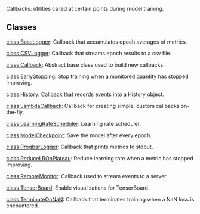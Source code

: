 
Callbacks: utilities called at certain points during model training.
## Classes
[class BaseLogger](https://www.tensorflow.org/api_docs/python/tf/keras/callbacks/BaseLogger): Callback that accumulates epoch averages of metrics.

[class CSVLogger](https://www.tensorflow.org/api_docs/python/tf/keras/callbacks/CSVLogger): Callback that streams epoch results to a csv file.

[class Callback](https://www.tensorflow.org/api_docs/python/tf/keras/callbacks/Callback): Abstract base class used to build new callbacks.

[class EarlyStopping](https://www.tensorflow.org/api_docs/python/tf/keras/callbacks/EarlyStopping): Stop training when a monitored quantity has stopped improving.

[class History](https://www.tensorflow.org/api_docs/python/tf/keras/callbacks/History): Callback that records events into a History object.

[class LambdaCallback](https://www.tensorflow.org/api_docs/python/tf/keras/callbacks/LambdaCallback): Callback for creating simple, custom callbacks on-the-fly.

[class LearningRateScheduler](https://www.tensorflow.org/api_docs/python/tf/keras/callbacks/LearningRateScheduler): Learning rate scheduler.

[class ModelCheckpoint](https://www.tensorflow.org/api_docs/python/tf/keras/callbacks/ModelCheckpoint): Save the model after every epoch.

[class ProgbarLogger](https://www.tensorflow.org/api_docs/python/tf/keras/callbacks/ProgbarLogger): Callback that prints metrics to stdout.

[class ReduceLROnPlateau](https://www.tensorflow.org/api_docs/python/tf/keras/callbacks/ReduceLROnPlateau): Reduce learning rate when a metric has stopped improving.

[class RemoteMonitor](https://www.tensorflow.org/api_docs/python/tf/keras/callbacks/RemoteMonitor): Callback used to stream events to a server.

[class TensorBoard](https://www.tensorflow.org/api_docs/python/tf/keras/callbacks/TensorBoard): Enable visualizations for TensorBoard.

[class TerminateOnNaN](https://www.tensorflow.org/api_docs/python/tf/keras/callbacks/TerminateOnNaN): Callback that terminates training when a NaN loss is encountered.

